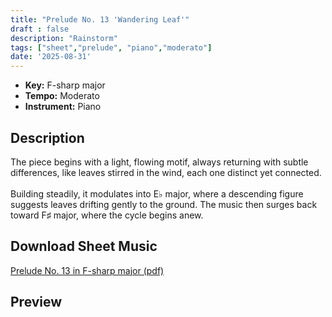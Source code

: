 ```yaml
---
title: "Prelude No. 13 'Wandering Leaf'"
draft : false
description: "Rainstorm"
tags: ["sheet","prelude", "piano","moderato"]
date: '2025-08-31'
---
```


- **Key:** F-sharp major
- **Tempo:** Moderato
- **Instrument:** Piano

<!--more-->
## Description

The piece begins with a light, flowing motif, always returning with subtle differences, like leaves stirred in the wind, each one distinct yet connected. <br>
<br>
Building steadily, it modulates into E♭ major, where a descending figure suggests leaves drifting gently to the ground. The music then surges back toward F♯ major, where the cycle begins anew.

 ## Download Sheet Music

[Prelude No. 13 in F-sharp major (pdf)](/pdf/Prelude%20No.13%20in%20Fsharpmajor.pdf)

 ## Preview 
 
